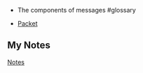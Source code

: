 - The components of messages #glossary

- [Packet](packet.md)
## My Notes
[Notes](mynotes/protocol-message-structures-notes.md)
